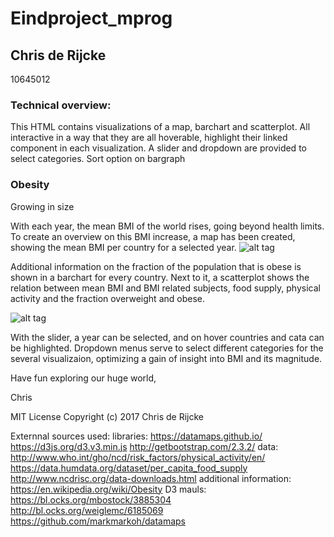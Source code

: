 # Eindproject_mprog
<h2> Chris de Rijcke</h2>
10645012

<h3>Technical overview:</h3>
This HTML contains visualizations of a map, barchart and scatterplot. All interactive in a way that they are all hoverable, highlight their linked component in each visualization. A slider and dropdown are provided to select categories. Sort option on bargraph



<h3>Obesity</h3>
Growing in size


With each year, the mean BMI of the world rises, going beyond health limits. To create an overview on this BMI increase, a map has been created, showing the mean BMI per country for a selected year. 
![alt tag](https://github.com/Chrisderijcke92/Project_minor/blob/master/docs/obesitymap.png)

Additional information on the fraction of the population that is obese is shown in a barchart for every country. Next to it, a scatterplot shows the relation between mean BMI and BMI related subjects, food supply, physical activity and the fraction overweight and obese. 

![alt tag](https://github.com/Chrisderijcke92/Project_minor/blob/master/docs/obesitycharts.png)

With the slider, a year can be selected, and on hover countries and cata can be highlighted.
Dropdown menus serve to select different categories for the several visualizaion, optimizing a gain of insight into BMI and its magnitude.

Have fun exploring our huge world,


Chris


MIT License
Copyright (c) 2017 Chris de Rijcke

Externnal sources used:
libraries:
https://datamaps.github.io/
https://d3js.org/d3.v3.min.js
http://getbootstrap.com/2.3.2/
data:
http://www.who.int/gho/ncd/risk_factors/physical_activity/en/
https://data.humdata.org/dataset/per_capita_food_supply
http://www.ncdrisc.org/data-downloads.html
additional information:
https://en.wikipedia.org/wiki/Obesity
D3 mauls:
https://bl.ocks.org/mbostock/3885304
http://bl.ocks.org/weiglemc/6185069
https://github.com/markmarkoh/datamaps
